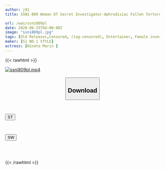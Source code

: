 ```yaml
---
author: j91
title: SSNI-809 Woman Of Secret Investigator-Aphrodisiac Fallen Torture That Is Squid To Death To Hate Old Man Who Vowed Revenge-Hinata Marin

url: /was/ssni809pl
date: 2020-06-25T04:00:00Z
image: "ssni809pl.jpg"
tags: [Old Releases,Censored, (tag-censored), Entertainer, Female investigator, Restraint, Risky Mosaic, Solowork]
maker: [S1 NO.1 STYLE]
actress: [Hinata Marin ]
---
```



{{< rawhtml >}}

<div class="video" data-videoid="xPJVJoo9g9iQWz">
    <a href="javascript:;">
        <img src="/was/ssni809pl/ssni809pl.jpg" width="WIDTH" height="HEIGHT" alt="ssni809pl.mp4" loading="lazy">
    </a>
</div>

<script type="text/javascript" src="https://j91.asia/asset/on-demand-st.js"></script>

<br>
  <link rel="stylesheet" href="https://j91.asia/asset/bs5.css">
  
  <center>
  <button class="btn btn-primary" type="button" data-bs-toggle="collapse" data-bs-target=".multi-collapse" aria-expanded="false" aria-controls="multiCollapseExample1 multiCollapseExample2"><h2>Download</h2></button></center>
</p>
<div class="row">
  <div class="col">
    <div class="collapse multi-collapse" id="multiCollapseExample1">
      <div class="card card-body">
	      	      <br>
<div class="buttons">  
<p><a href="https://streamtape.to/v/xPJVJoo9g9iQWz" target="_blank"><button class="btn-hover color-3"><i class="fa fa-download"></i> ST</button></a></p></div>
    </div>
  </div>
</div>
  <div class="col">
    <div class="collapse multi-collapse" id="multiCollapseExample2">
      <div class="card card-body">
	      <br>
<div class="buttons">
<p><a href="https://flaswish.com/avwgs7bgf8tv" target="_blank"><button class="btn-hover color-2"><i class="fa fa-download"></i> SW</button></a></p></div>
<br><br>
      </div>
    </div>
  </div>
</div>

{{< /rawhtml >}}